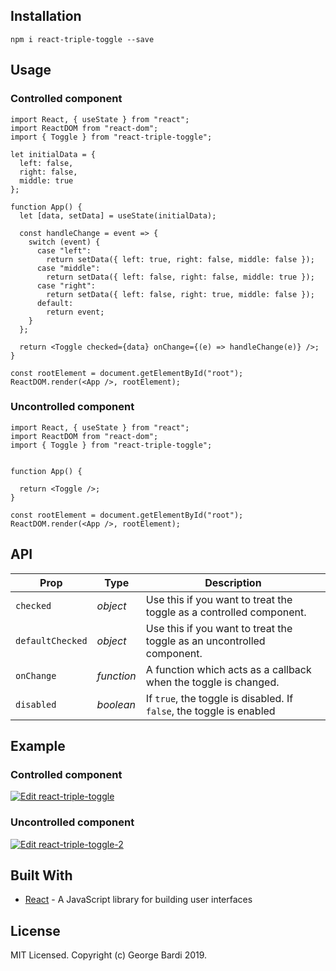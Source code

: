 

## Installation

```
npm i react-triple-toggle --save
```

## Usage

### Controlled component

```
import React, { useState } from "react";
import ReactDOM from "react-dom";
import { Toggle } from "react-triple-toggle";

let initialData = {
  left: false,
  right: false,
  middle: true
};

function App() {
  let [data, setData] = useState(initialData);

  const handleChange = event => {
    switch (event) {
      case "left":
        return setData({ left: true, right: false, middle: false });
      case "middle":
        return setData({ left: false, right: false, middle: true });
      case "right":
        return setData({ left: false, right: true, middle: false });
      default:
        return event;
    }
  };

  return <Toggle checked={data} onChange={(e) => handleChange(e)} />;
}

const rootElement = document.getElementById("root");
ReactDOM.render(<App />, rootElement);

```

### Uncontrolled component

```
import React, { useState } from "react";
import ReactDOM from "react-dom";
import { Toggle } from "react-triple-toggle";


function App() {

  return <Toggle />;
}

const rootElement = document.getElementById("root");
ReactDOM.render(<App />, rootElement);

```

## API

| Prop              | Type       | Description |
|-------------------|------------|-------------|
| `checked`         | _object_  |  Use this if you want to treat the toggle as a controlled component. |
| `defaultChecked`  | _object_  |  Use this if you want to treat the toggle as an uncontrolled component. |
| `onChange`        | _function_ | A function which acts as a callback when the toggle is changed. |
| `disabled`        | _boolean_  | If `true`, the toggle is disabled. If `false`, the toggle is enabled |


## Example

### Controlled component

[![Edit react-triple-toggle](https://codesandbox.io/static/img/play-codesandbox.svg)](https://codesandbox.io/s/react-triple-toggle-zesk5?fontsize=14)


### Uncontrolled component

[![Edit react-triple-toggle-2](https://codesandbox.io/static/img/play-codesandbox.svg)](https://codesandbox.io/s/nice-brook-yzeid?fontsize=14)

## Built With

- [React](https://reactjs.org/) - A JavaScript library for building user interfaces

## License

MIT Licensed. Copyright (c) George Bardi 2019.
